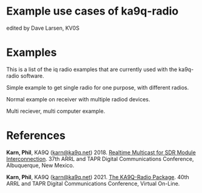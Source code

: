
# Example use cases of ka9q-radio

edited by Dave Larsen, KV0S




# Examples

This is a list of the iq radio examples that are currently used with the ka9q-radio software.

Simple example to get single radio for one purpose, with different radios.

Normal example on receiver with multiple radiod devices.

Multi reciever, multi computer example.





# References



**Karn, Phil**, KA9Q (karn@ka9q.net) 2018. [Realtime Multicast for SDR Module Interconnection](https://tapr.org/40th-annual-arrl-and-tapr-digital-communications-conference/). 37th ARRL and TAPR Digital Communications Conference, Albuquerque, New Mexico.

**Karn, Phil**, KA9Q (karn@ka9q.net) 2021. [The KA9Q-Radio Package](https://tapr.org/37th-arrl-and-tapr-digital-communications-conference/). 40th ARRL and TAPR Digital Communications Conference, Virtual On-Line.




